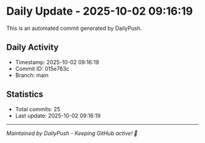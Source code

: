 # Daily Update - 2025-10-02 09:16:19

This is an automated commit generated by DailyPush.

## Daily Activity
- Timestamp: 2025-10-02 09:16:19
- Commit ID: 015e763c
- Branch: main

## Statistics
- Total commits: 25
- Last update: 2025-10-02 09:16:19

---
*Maintained by DailyPush - Keeping GitHub active! 🚀*
